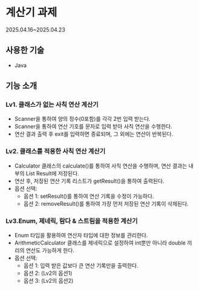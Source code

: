 # 계산기 과제
2025.04.16~2025.04.23


## 사용한 기술
- Java


## 기능 소개
### Lv1. 클래스가 없는 사칙 연산 계산기
- Scanner을 통하여 양의 정수(0포함)를 각각 2번 입력 받는다.
- Scanner을 통하여 연산 기호를 문자로 입력 받아 사칙 연산을 수행한다.
- 연산 결과 출력 후 exit를 입력하면 종료되며, 그 외에는 연산이 반복된다.

### Lv2. 클래스를 적용한 사칙 연산 계산기
- Calculator 클래스의 calculate()를 통하여 사칙 연산을 수행하며, 연산 결과는 내부의 List<T> Result에 저장된다.
- 연산 후, 저장된 연산 기록 리스트가 getResult()을 통하여 출력된다.
- 옵션 선택:
  - 옵션 1: setResult()를 통하여 연산 기록을 수정이 가능하다.
  - 옵션 2: removeResult()를 통하여 가장 먼저 저장된 연산 기록이 삭제된다.

### Lv3.Enum, 제네릭, 람다 & 스트림을 적용한 계산기
- Enum 타입을 활용하여 연산자 타입에 대한 정보를 관리한다.
- ArithmeticCalculator 클래스를 제네릭으로 설정하여 int뿐만 아니라 double 끼리의 연산도 가능하게 한다.
- 옵션 선택:
  - 옵션 1: 입력 받은 값보다 큰 연산 기록만을 출력한다.
  - 옵션 2: (Lv2의 옵션1)
  - 옵션 3: (Lv2의 옵션2)
